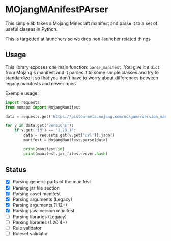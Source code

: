 # MOjangMAnifestPArser

This simple lib takes a Mojang Minecraft manifest and parse it to a set of useful classes in Python.

This is targetted at launchers so we drop non-launcher related things

## Usage

This library exposes one main function: `parse_manifest`. You give it a `dict` from Mojang's manifest and it parses it to some simple classes and try to standardize it so that you don't have to worry about differences between legacy manifests and newer ones.

Exemple usage:
```python
import requests
from momapa import MojangManifest

data = requests.get('https://piston-meta.mojang.com/mc/game/version_manifest_v2.json').json()

for v in data.get('versions'):
    if v.get('id') == '1.20.1':
        data = requests.get(v.get('url')).json()
        manifest = MojangManifest.parse(data)

        print(manifest.id)
        print(manifest.jar_files.server.hash)
```

## Status
- [x] Parsing generic parts of the manifest
- [x] Parsing jar file section
- [x] Parsing asset manifest
- [x] Parsing arguments (Legacy)
- [x] Parsing arguments (1.12+)
- [x] Parsing java version manifest
- [ ] Parsing libraries (Legacy)
- [ ] Parsing libraries (1.20.4+)
- [ ] Rule validator
- [ ] Ruleset validator
